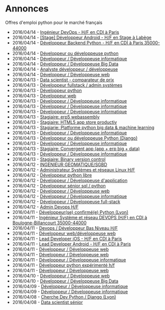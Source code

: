 # Annonces

Offres d'emploi python pour le marché français

* 2016/04/14 - [Ingénieur DevOps - H/F en CDI à Paris](http://pyjobs.fr/job/1749/ingenieur-devops-h-f-en-cdi-a-paris "Ingénieur DevOps - H/F en CDI à Paris")
* 2016/04/14 - [[Stage] Développeur Android - H/F en Stage à Labège](http://pyjobs.fr/job/1748/stage-developpeur-android-h-f-en-stage-a-labege "[Stage] Développeur Android - H/F en Stage à Labège")
* 2016/04/14 - [Développeur Backend Python - H/F en CDI à Paris 35000-44000](http://pyjobs.fr/job/1747/developpeur-backend-python-h-f-en-cdi-a-paris-35000-44000 "Développeur Backend Python - H/F en CDI à Paris 35000-44000")
* 2016/04/14 - [Développeur ou développeuse python](http://pyjobs.fr/job/1746/developpeur-ou-developpeuse-python "Développeur ou développeuse python")
* 2016/04/14 - [Développeur / Développeuse informatique](http://pyjobs.fr/job/1752/developpeur-developpeuse-informatique "Développeur / Développeuse informatique")
* 2016/04/14 - [Développeur / Développeuse Big Data](http://pyjobs.fr/job/1751/developpeur-developpeuse-big-data "Développeur / Développeuse Big Data")
* 2016/04/14 - [Analyste développeur / développeuse](http://pyjobs.fr/job/1753/analyste-developpeur-developpeuse "Analyste développeur / développeuse")
* 2016/04/14 - [Développeur / Développeuse web](http://pyjobs.fr/job/1754/developpeur-developpeuse-web "Développeur / Développeuse web")
* 2016/04/13 - [Data scientist - comparateur de prix](http://pyjobs.fr/job/1733/data-scientist-comparateur-de-prix "Data scientist - comparateur de prix")
* 2016/04/13 - [Développeur fullstack / admin systèmes](http://pyjobs.fr/job/1734/developpeur-fullstack-admin-systemes "Développeur fullstack / admin systèmes")
* 2016/04/13 - [Développeur python](http://pyjobs.fr/job/1732/developpeur-python "Développeur python")
* 2016/04/13 - [Développeur web](http://pyjobs.fr/job/1731/developpeur-web "Développeur web")
* 2016/04/13 - [Développeur / Développeuse informatique](http://pyjobs.fr/job/1730/developpeur-developpeuse-informatique "Développeur / Développeuse informatique")
* 2016/04/13 - [Développeur / Développeuse informatique](http://pyjobs.fr/job/1750/developpeur-developpeuse-informatique "Développeur / Développeuse informatique")
* 2016/04/13 - [Développeur / Développeuse informatique](http://pyjobs.fr/job/1742/developpeur-developpeuse-informatique "Développeur / Développeuse informatique")
* 2016/04/13 - [Stagiaire: erp5 webassembly](http://pyjobs.fr/job/1736/stagiaire-erp5-webassembly "Stagiaire: erp5 webassembly")
* 2016/04/13 - [Stagiaire: HTML5 app store productiv](http://pyjobs.fr/job/1740/stagiaire-html5-app-store-productiv "Stagiaire: HTML5 app store productiv")
* 2016/04/13 - [Stagiarie: Platforme python big data & machine learning](http://pyjobs.fr/job/1737/stagiarie-platforme-python-big-data-machine-learning "Stagiarie: Platforme python big data & machine learning")
* 2016/04/13 - [Développeur / Développeuse informatique](http://pyjobs.fr/job/1735/developpeur-developpeuse-informatique "Développeur / Développeuse informatique")
* 2016/04/13 - [Développeur ou développeuse Python (Django)](http://pyjobs.fr/job/1738/developpeur-ou-developpeuse-python-django "Développeur ou développeuse Python (Django)")
* 2016/04/13 - [Développeur / Développeuse informatique](http://pyjobs.fr/job/1744/developpeur-developpeuse-informatique "Développeur / Développeuse informatique")
* 2016/04/13 - [Stagiaire: Convergent app (app + erp big + data)](http://pyjobs.fr/job/1739/stagiaire-convergent-app-app-erp-big-data "Stagiaire: Convergent app (app + erp big + data)")
* 2016/04/13 - [Développeur / Développeuse informatique](http://pyjobs.fr/job/1729/developpeur-developpeuse-informatique "Développeur / Développeuse informatique")
* 2016/04/13 - [Stagiaire: Binary version control](http://pyjobs.fr/job/1741/stagiaire-binary-version-control "Stagiaire: Binary version control")
* 2016/04/12 - [INGENIEUR GEOMATIQUE/SGBD](http://pyjobs.fr/job/1724/ingenieur-geomatique-sgbd "INGENIEUR GEOMATIQUE/SGBD")
* 2016/04/12 - [Administrateur Systèmes et réseaux Linux H/F](http://pyjobs.fr/job/1723/administrateur-systemes-et-reseaux-linux-h-f "Administrateur Systèmes et réseaux Linux H/F")
* 2016/04/12 - [Développeur python libre](http://pyjobs.fr/job/1726/developpeur-python-libre "Développeur python libre")
* 2016/04/12 - [Développeur / Développeuse d'application](http://pyjobs.fr/job/1720/developpeur-developpeuse-dapplication "Développeur / Développeuse d'application")
* 2016/04/12 - [Développeur sénior sql / python](http://pyjobs.fr/job/1725/developpeur-senior-sql-python "Développeur sénior sql / python")
* 2016/04/12 - [Développeur / Développeuse web](http://pyjobs.fr/job/1717/developpeur-developpeuse-web "Développeur / Développeuse web")
* 2016/04/12 - [Développeur / Développeuse informatique](http://pyjobs.fr/job/1745/developpeur-developpeuse-informatique "Développeur / Développeuse informatique")
* 2016/04/12 - [Développeur / Développeuse full-stack](http://pyjobs.fr/job/1743/developpeur-developpeuse-full-stack "Développeur / Développeuse full-stack")
* 2016/04/12 - [Admin Devops H/F](http://pyjobs.fr/job/1719/admin-devops-h-f "Admin Devops H/F")
* 2016/04/11 - [Développeur(se) confirmé(e) Python (Lyon)](http://pyjobs.fr/job/1718/developpeur-se-confirme-e-python-lyon "Développeur(se) confirmé(e) Python (Lyon)")
* 2016/04/11 - [Ingénieur Système et réseau DEVOPS (H/F) en CDI à Boulogne-Billancourt 35000-44000](http://pyjobs.fr/job/1713/ingenieur-systeme-et-reseau-devops-h-f-en-cdi-a-boulogne-billancourt-35000-44000 "Ingénieur Système et réseau DEVOPS (H/F) en CDI à Boulogne-Billancourt 35000-44000")
* 2016/04/11 - [Devops / Développeur Bas Niveau H/F](http://pyjobs.fr/job/1712/devops-developpeur-bas-niveau-h-f "Devops / Développeur Bas Niveau H/F")
* 2016/04/11 - [Développeur web/développeuse web](http://pyjobs.fr/job/1709/developpeur-web-developpeuse-web "Développeur web/développeuse web")
* 2016/04/11 - [Lead Developer iOS - H/F en CDI à Paris](http://pyjobs.fr/job/1710/lead-developer-ios-h-f-en-cdi-a-paris "Lead Developer iOS - H/F en CDI à Paris")
* 2016/04/11 - [Lead Developer Android - H/F en CDI à Paris](http://pyjobs.fr/job/1708/lead-developer-android-h-f-en-cdi-a-paris "Lead Developer Android - H/F en CDI à Paris")
* 2016/04/11 - [Développeur / Développeuse web](http://pyjobs.fr/job/1722/developpeur-developpeuse-web "Développeur / Développeuse web")
* 2016/04/11 - [Développeur / Développeuse web](http://pyjobs.fr/job/1721/developpeur-developpeuse-web "Développeur / Développeuse web")
* 2016/04/11 - [Développeur / Développeuse informatique](http://pyjobs.fr/job/1716/developpeur-developpeuse-informatique "Développeur / Développeuse informatique")
* 2016/04/11 - [Développeur python expérimenté h/f](http://pyjobs.fr/job/1714/developpeur-python-experimente-h-f "Développeur python expérimenté h/f")
* 2016/04/11 - [Développeur / Développeuse web](http://pyjobs.fr/job/1728/developpeur-developpeuse-web "Développeur / Développeuse web")
* 2016/04/10 - [Développeur / Développeuse web](http://pyjobs.fr/job/1707/developpeur-developpeuse-web "Développeur / Développeuse web")
* 2016/04/10 - [Développeur / Développeuse Big Data](http://pyjobs.fr/job/1701/developpeur-developpeuse-big-data "Développeur / Développeuse Big Data")
* 2016/04/09 - [Développeur / Développeuse informatique](http://pyjobs.fr/job/1727/developpeur-developpeuse-informatique "Développeur / Développeuse informatique")
* 2016/04/09 - [Développeur / Développeuse informatique](http://pyjobs.fr/job/1715/developpeur-developpeuse-informatique "Développeur / Développeuse informatique")
* 2016/04/08 - [Cherche Dev Python / Django (Lyon)](http://pyjobs.fr/job/1700/cherche-dev-python-django-lyon "Cherche Dev Python / Django (Lyon)")
* 2016/04/08 - [Data scientist sénior](http://pyjobs.fr/job/1692/data-scientist-senior "Data scientist sénior")

